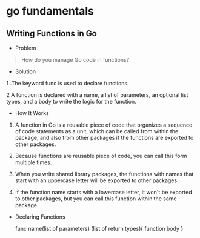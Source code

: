 # go fundamentals

## Writing Functions in Go

- Problem
> How do you manage Go code in functions?

- Solution

1 .The keyword func is used to declare functions. 

2 A function is declared with a name, a list of parameters, an optional list types, 
and a body to write the logic for the function.

- How It Works

1. A function in Go is a reusable piece of code that organizes a sequence of code statements as a unit,
which can be called from within the package, and also from other packages if the functions are exported to other packages.

2. Because functions are reusable piece of code, you can call this form multiple times.

3. When you write shared library packages, the functions with names that start with an uppercase letter will be exported to 
other packages.

4. If the function name starts with a lowercase letter, it won't be exported to other packages, but you can call this function
within the same package.

- Declaring Functions

    
    func name(list of parameters) (list of return types){
        function body
    }